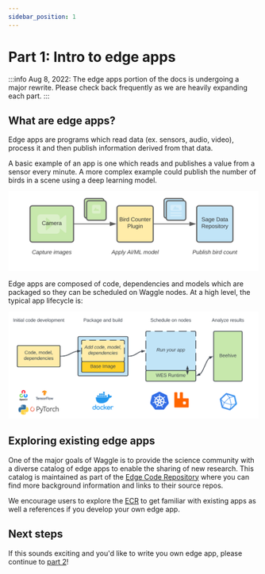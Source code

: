 ```yaml
---
sidebar_position: 1
---
```


# Part 1: Intro to edge apps

:::info
Aug 8, 2022: The edge apps portion of the docs is undergoing a major rewrite. Please check back frequently as we are heavily expanding each part.
:::

## What are edge apps?

Edge apps are programs which read data (ex. sensors, audio, video), process it and then publish information derived from that data.

A basic example of an app is one which reads and publishes a value from a sensor every minute. A more complex example could publish the number of birds in a scene using a deep learning model.

![Basic App](./images/plugin-basic.svg)

Edge apps are composed of code, dependencies and models which are packaged so they can be scheduled on Waggle nodes. At a high level, the typical app lifecycle is:

![Running App](./images/plugin-run.svg)

## Exploring existing edge apps

One of the major goals of Waggle is to provide the science community with a diverse catalog of edge apps to enable the sharing of new research. This catalog is maintained as part of the [Edge Code Repository](https://portal.sagecontinuum.org) where you can find more background information and links to their source repos.

We encourage users to explore the [ECR](https://portal.sagecontinuum.org) to get familiar with existing apps as well a references if you develop your own edge app.

## Next steps

If this sounds exciting and you'd like to write you own edge app, please continue to [part 2](creating-an-edge-app)!
